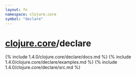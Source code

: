 ```yaml
---
layout: fn
namespace: clojure.core
symbol: "declare"
---
```


# [clojure.core](../)/declare

{% include 1.4.0/clojure.core/declare/docs.md %}
{% include 1.4.0/clojure.core/declare/examples.md %}
{% include 1.4.0/clojure.core/declare/src.md %}

